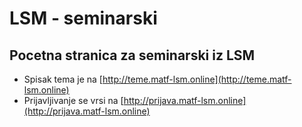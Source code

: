 # LSM - seminarski

## Pocetna stranica za seminarski iz LSM

* Spisak tema je na [http://teme.matf-lsm.online](http://teme.matf-lsm.online)
* Prijavljivanje se vrsi na [http://prijava.matf-lsm.online](http://prijava.matf-lsm.online)
